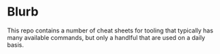 # Blurb

This repo contains a number of cheat sheets for tooling that typically has many available commands, but only a handlful that are used on a daily basis.

